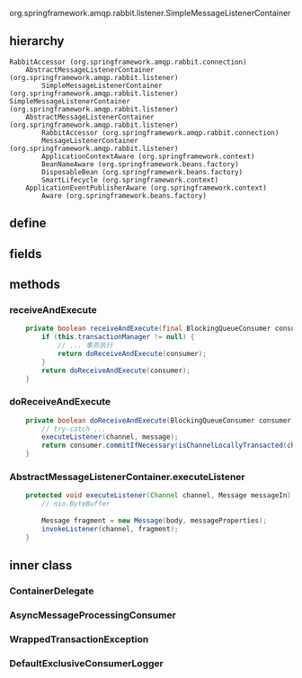org.springframework.amqp.rabbit.listener.SimpleMessageListenerContainer

## hierarchy
```
RabbitAccessor (org.springframework.amqp.rabbit.connection)
    AbstractMessageListenerContainer (org.springframework.amqp.rabbit.listener)
        SimpleMessageListenerContainer (org.springframework.amqp.rabbit.listener)
SimpleMessageListenerContainer (org.springframework.amqp.rabbit.listener)
    AbstractMessageListenerContainer (org.springframework.amqp.rabbit.listener)
        RabbitAccessor (org.springframework.amqp.rabbit.connection)
        MessageListenerContainer (org.springframework.amqp.rabbit.listener)
        ApplicationContextAware (org.springframework.context)
        BeanNameAware (org.springframework.beans.factory)
        DisposableBean (org.springframework.beans.factory)
        SmartLifecycle (org.springframework.context)
    ApplicationEventPublisherAware (org.springframework.context)
        Aware (org.springframework.beans.factory)
```

## define

## fields

## methods

### receiveAndExecute
```java
    private boolean receiveAndExecute(final BlockingQueueConsumer consumer) throws Throwable {
        if (this.transactionManager != null) {
            // ... 事务执行
            return doReceiveAndExecute(consumer);
        }
        return doReceiveAndExecute(consumer);
    }
```

### doReceiveAndExecute
```java
    private boolean doReceiveAndExecute(BlockingQueueConsumer consumer) throws Throwable {
        // try-catch ...
        executeListener(channel, message);
        return consumer.commitIfNecessary(isChannelLocallyTransacted(channel));
    }
```
### AbstractMessageListenerContainer.executeListener
```java
    protected void executeListener(Channel channel, Message messageIn) throws Throwable {
        // nio.ByteBuffer
        
        Message fragment = new Message(body, messageProperties);
        invokeListener(channel, fragment);
    }
```

## inner class

### ContainerDelegate

### AsyncMessageProcessingConsumer

### WrappedTransactionException

### DefaultExclusiveConsumerLogger
